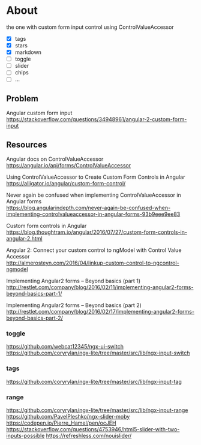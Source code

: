 # About
the one with custom form input control using ControlValueAccessor 
- [x] tags
- [x] stars
- [x] markdown
- [ ] toggle
- [ ] slider
- [ ] chips
- [ ] ...

## Problem
Angular custom form input  
https://stackoverflow.com/questions/34948961/angular-2-custom-form-input


## Resources

Angular docs on ControlValueAccessor  
https://angular.io/api/forms/ControlValueAccessor

Using ControlValueAccessor to Create Custom Form Controls in Angular  
https://alligator.io/angular/custom-form-control/

Never again be confused when implementing ControlValueAccessor in Angular forms  
https://blog.angularindepth.com/never-again-be-confused-when-implementing-controlvalueaccessor-in-angular-forms-93b9eee9ee83

Custom form controls in Angular  
https://blog.thoughtram.io/angular/2016/07/27/custom-form-controls-in-angular-2.html

Angular 2: Connect your custom control to ngModel with Control Value Accessor  
http://almerosteyn.com/2016/04/linkup-custom-control-to-ngcontrol-ngmodel

Implementing Angular2 forms – Beyond basics (part 1)  
http://restlet.com/company/blog/2016/02/11/implementing-angular2-forms-beyond-basics-part-1/

Implementing Angular2 forms – Beyond basics (part 2)  
http://restlet.com/company/blog/2016/02/17/implementing-angular2-forms-beyond-basics-part-2/

### toggle
https://github.com/webcat12345/ngx-ui-switch
https://github.com/coryrylan/ngx-lite/tree/master/src/lib/ngx-input-switch

### tags
https://github.com/coryrylan/ngx-lite/tree/master/src/lib/ngx-input-tag

### range
https://github.com/coryrylan/ngx-lite/tree/master/src/lib/ngx-input-range
https://github.com/PavelPleshko/ngx-slider-moby
https://codepen.io/Pierre_Hamel/pen/ocJEH
https://stackoverflow.com/questions/4753946/html5-slider-with-two-inputs-possible
https://refreshless.com/nouislider/